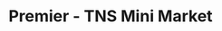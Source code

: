 ---
title: "Premier - TNS Mini Market"
url: /burton-on-trent/premier-tns-mini-market/
shop: convenience
---
